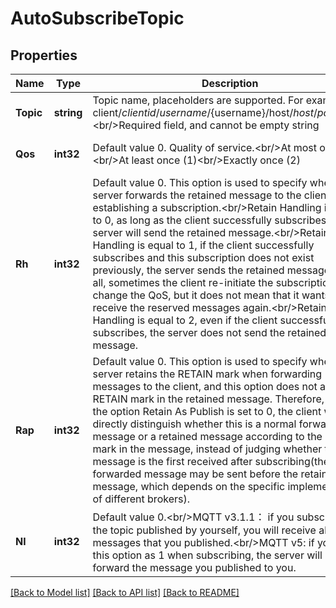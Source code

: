 # AutoSubscribeTopic

## Properties
Name | Type | Description | Notes
------------ | ------------- | ------------- | -------------
**Topic** | **string** | Topic name, placeholders are supported. For example: client/${clientid}/username/${username}/host/${host}/port/${port}&lt;br/&gt;Required field, and cannot be empty string | [default to null]
**Qos** | **int32** | Default value 0. Quality of service.&lt;br/&gt;At most once (0)&lt;br/&gt;At least once (1)&lt;br/&gt;Exactly once (2) | [optional] [default to 0]
**Rh** | **int32** | Default value 0. This option is used to specify whether the server forwards the retained message to the client when establishing a subscription.&lt;br/&gt;Retain Handling is equal to 0, as long as the client successfully subscribes, the server will send the retained message.&lt;br/&gt;Retain Handling is equal to 1, if the client successfully subscribes and this subscription does not exist previously, the server sends the retained message. After all, sometimes the client re-initiate the subscription just to change the QoS, but it does not mean that it wants to receive the reserved messages again.&lt;br/&gt;Retain Handling is equal to 2, even if the client successfully subscribes, the server does not send the retained message. | [optional] [default to 0]
**Rap** | **int32** | Default value 0. This option is used to specify whether the server retains the RETAIN mark when forwarding messages to the client, and this option does not affect the RETAIN mark in the retained message. Therefore, when the option Retain As Publish is set to 0, the client will directly distinguish whether this is a normal forwarded message or a retained message according to the RETAIN mark in the message, instead of judging whether this message is the first received after subscribing(the forwarded message may be sent before the retained message, which depends on the specific implementation of different brokers). | [optional] [default to 0]
**Nl** | **int32** | Default value 0.&lt;br/&gt;MQTT v3.1.1： if you subscribe to the topic published by yourself, you will receive all messages that you published.&lt;br/&gt;MQTT v5: if you set this option as 1 when subscribing, the server will not forward the message you published to you. | [optional] [default to 0]

[[Back to Model list]](../README.md#documentation-for-models) [[Back to API list]](../README.md#documentation-for-api-endpoints) [[Back to README]](../README.md)

